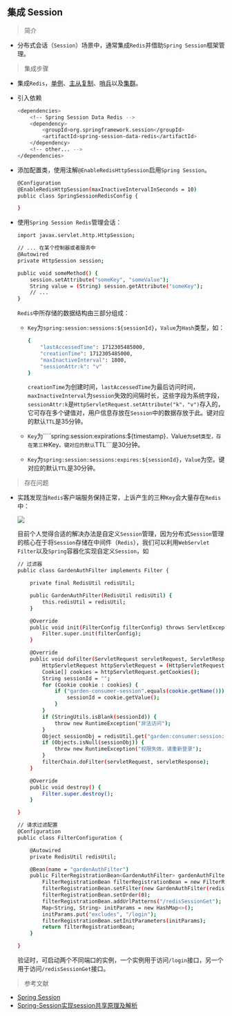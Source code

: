 ## 集成 Session

> 简介

* 分布式会话（```Session```）场景中，通常集成```Redis```并借助```Spring Session```框架管理。

> 集成步骤

* 集成```Redis```，[单例](https://gitee.com/FSDGarden/learn-note/blob/master/springboot/Integrates%20Redis%20Standalone.md)、[主从复制](https://gitee.com/FSDGarden/learn-note/blob/master/springboot/Integrates%20Redis%20Master-Slave.md)、[哨兵](https://gitee.com/FSDGarden/learn-note/blob/master/springboot/Integrates%20Redis%20Sentinel.md)以及[集群](https://gitee.com/FSDGarden/learn-note/blob/master/springboot/Integrates%20Redis%20Cluster.md)。

* 引入依赖

  ```bash
  <dependencies>  
      <!-- Spring Session Data Redis -->  
      <dependency>  
          <groupId>org.springframework.session</groupId>  
          <artifactId>spring-session-data-redis</artifactId>  
      </dependency>  
      <!-- other... -->  
  </dependencies>
  ```

* 添加配置类，使用注解```@EnableRedisHttpSession```启用```Spring Session```。
  
  ```bash
  @Configuration
  @EnableRedisHttpSession(maxInactiveIntervalInSeconds = 10)
  public class SpringSessionRedisConfig {

  }
  ```

* 使用```Spring Session Redis```管理会话：

  ```bash
  import javax.servlet.http.HttpSession;  
  
  // ... 在某个控制器或者服务中  
  @Autowired  
  private HttpSession session;  
  
  public void someMethod() {  
      session.setAttribute("someKey", "someValue");  
      String value = (String) session.getAttribute("someKey");  
      // ...  
  }
  ```

  ```Redis```中所存储的数据结构由三部分组成：

    * ```Key```为```spring:session:sessions:${sessionId}```，```Value```为```Hash```类型，如：
      
      ```bash
      {
          "lastAccessedTime": 1712305485000,
          "creationTime": 1712305485000,
          "maxInactiveInterval": 1800,
          "sessionAttr:k": "v"
      }
      ```

      ```creationTime```为创建时间，```lastAccessedTime```为最后访问时间，```maxInactiveInterval```为```session```失效的间隔时长，这些字段为系统字段，```sessionAttr:k```是```HttpServletRequest.setAttribute("k"，"v")```存入的，它可存在多个键值对，用户信息存放在```Session```中的数据存放于此。键对应的默认```TTL```是35分钟。

    * ```Key```为````spring:session:expirations:${timestamp}```，```Value```为```set```类型，存在第三种```Key```。键对应的默认```TTL```是30分钟。
    * ```Key```为```spring:session:sessions:expires:${sessionId}```，```Value```为空。键对应的默认```TTL```是30分钟。

> 存在问题

* 实践发现当```Redis```客户端服务保持正常，上诉产生的三种```Key```会大量存在```Redis```中：

  ![](https://raw.githubusercontent.com/Garden12138/picbed-cloud/main/redis/WechatIMG4012.png)

  目前个人觉得合适的解决办法是自定义```Session```管理，因为分布式```Session```管理的核心在于将```Session```存储在中间件（```Redis```），我们可以利用```WebServlet Filter```以及```Spring```容器化实现自定义```Session```，如

  ```bash
  // 过滤器
  public class GardenAuthFilter implements Filter {

      private final RedisUtil redisUtil;

      public GardenAuthFilter(RedisUtil redisUtil) {
          this.redisUtil = redisUtil;
      }

      @Override
      public void init(FilterConfig filterConfig) throws ServletException {
          Filter.super.init(filterConfig);
      }

      @Override
      public void doFilter(ServletRequest servletRequest, ServletResponse servletResponse, FilterChain filterChain) throws IOException, ServletException {
          HttpServletRequest httpServletRequest = (HttpServletRequest) servletRequest;
          Cookie[] cookies = httpServletRequest.getCookies();
          String sessionId = "";
          for (Cookie cookie : cookies) {
              if ("garden-consumer-session".equals(cookie.getName())) {
                  sessionId = cookie.getValue();
              }
          }
          if (StringUtils.isBlank(sessionId)) {
              throw new RuntimeException("非法访问");
          }
          Object sessionObj = redisUtil.get("garden:consumer:session:".concat(sessionId));
          if (Objects.isNull(sessionObj)) {
              throw new RuntimeException("权限失效，请重新登录");
          }
          filterChain.doFilter(servletRequest, servletResponse);
      }

      @Override
      public void destroy() {
          Filter.super.destroy();
      }

  }
  
  // 请求过滤配置
  @Configuration
  public class FilterConfiguration {

      @Autowired
      private RedisUtil redisUtil;

      @Bean(name = "gardenAuthFilter")
      public FilterRegistrationBean<GardenAuthFilter> gardenAuthFilter() {
          FilterRegistrationBean filterRegistrationBean = new FilterRegistrationBean();
          filterRegistrationBean.setFilter(new GardenAuthFilter(redisUtil));
          filterRegistrationBean.setOrder(0);
          filterRegistrationBean.addUrlPatterns("/redisSessionGet");
          Map<String, String> initParams = new HashMap<>();
          initParams.put("excludes", "/login");
          filterRegistrationBean.setInitParameters(initParams);
          return filterRegistrationBean;
      }

  }
  ```

  验证时，可启动两个不同端口的实例，一个实例用于访问```/login```接口，另一个用于访问```/redisSessionGet```接口。

> 参考文献

* [Spring Session](https://spring.io/projects/spring-session)
* [Spring-Session实现session共享原理及解析](https://blog.csdn.net/Along1325/article/details/123133306)